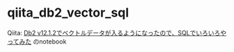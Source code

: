 # qiita_db2_vector_sql
Qiita: [Db2 v12.1.2でベクトルデータが入るようになったので、SQLでいろいろやってみた](https://qiita.com/nishikyon/items/8fdb36aaffd59e617418) のnotebook
